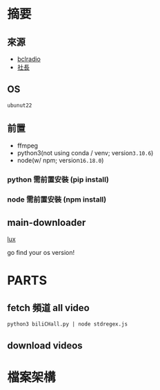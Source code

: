 # 摘要

## 來源

- [bclradio](https://space.bilibili.com/13837532/video)
- [社長](https://space.bilibili.com/32863673)

## OS

`ubunut22`

## 前置

- ffmpeg
- python3(not using conda / venv; version`3.10.6`)
- node(w/ npm; version`16.18.0`)

### python 需前置安裝 (pip install)

### node 需前置安裝 (npm install)

## main-downloader

[lux](https://github.com/iawia002/lux)

go find your os version!

# PARTS

## fetch 頻道 all video

```bash=
python3 biliCHall.py | node stdregex.js
```

## download videos

# 檔案架構

 
